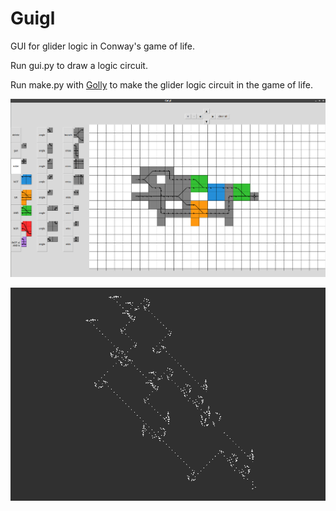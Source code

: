 # Guigl
GUI for glider logic in Conway's game of life.

Run gui.py to draw a logic circuit.

Run make.py with [Golly](http://golly.sourceforge.net/) to make the glider logic circuit in the game of life.

![guigl](screenshots/guigl.png?raw=true "guigl")

![golly](screenshots/golly.png?raw=true "golly")
